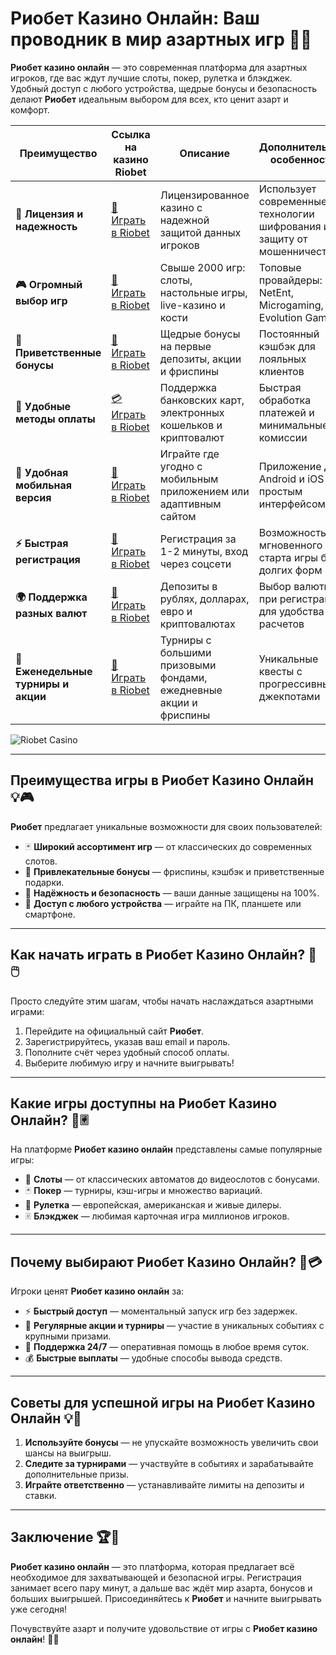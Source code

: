 # Риобет Казино Онлайн: Ваш проводник в мир азартных игр 🎰✨

**Риобет казино онлайн** — это современная платформа для азартных игроков, где вас ждут лучшие слоты, покер, рулетка и блэкджек. Удобный доступ с любого устройства, щедрые бонусы и безопасность делают **Риобет** идеальным выбором для всех, кто ценит азарт и комфорт.

| **Преимущество**                      | **Ссылка на казино Riobet**                | **Описание**                                       | **Дополнительные особенности**                     |
|----------------------------------------|--------------------------------------------|--------------------------------------------------|--------------------------------------------------|
| **🎰 Лицензия и надежность**           | [💎 Играть в Riobet](https://brandplay.link/7xBLTPyj) | Лицензированное казино с надежной защитой данных игроков | Использует современные технологии шифрования и защиту от мошенничества |
| **🎮 Огромный выбор игр**              | [🎉 Играть в Riobet](https://brandplay.link/7xBLTPyj) | Свыше 2000 игр: слоты, настольные игры, live-казино и кости | Топовые провайдеры: NetEnt, Microgaming, Evolution Gaming |
| **🎁 Приветственные бонусы**          | [🎯 Играть в Riobet](https://brandplay.link/7xBLTPyj) | Щедрые бонусы на первые депозиты, акции и фриспины | Постоянный кэшбэк для лояльных клиентов |
| **💸 Удобные методы оплаты**           | [💳 Играть в Riobet](https://brandplay.link/7xBLTPyj) | Поддержка банковских карт, электронных кошельков и криптовалют | Быстрая обработка платежей и минимальные комиссии |
| **📱 Удобная мобильная версия**        | [🚀 Играть в Riobet](https://brandplay.link/7xBLTPyj) | Играйте где угодно с мобильным приложением или адаптивным сайтом | Приложение для Android и iOS с простым интерфейсом |
| **⚡ Быстрая регистрация**             | [🔑 Играть в Riobet](https://brandplay.link/7xBLTPyj) | Регистрация за 1-2 минуты, вход через соцсети | Возможность мгновенного старта игры без долгих форм |
| **🌍 Поддержка разных валют**          | [💸 Играть в Riobet](https://brandplay.link/7xBLTPyj) | Депозиты в рублях, долларах, евро и криптовалютах | Выбор валюты при регистрации для удобства расчетов |
| **🏅 Еженедельные турниры и акции**    | [🎲 Играть в Riobet](https://brandplay.link/7xBLTPyj) | Турниры с большими призовыми фондами, ежедневные акции и фриспины | Уникальные квесты с прогрессивными джекпотами |

![Riobet Casino](https://www.bragazeta.ru/wp-content/uploads/2023/06/riobet1.webp)

---

## Преимущества игры в Риобет Казино Онлайн 💡🎮

**Риобет** предлагает уникальные возможности для своих пользователей:

- 🃏 **Широкий ассортимент игр** — от классических до современных слотов.
- 🎁 **Привлекательные бонусы** — фриспины, кэшбэк и приветственные подарки.
- 🔐 **Надёжность и безопасность** — ваши данные защищены на 100%.
- 📱 **Доступ с любого устройства** — играйте на ПК, планшете или смартфоне.

---

## Как начать играть в Риобет Казино Онлайн? 🚀🖱️

Просто следуйте этим шагам, чтобы начать наслаждаться азартными играми:

1. Перейдите на официальный сайт **Риобет**.
2. Зарегистрируйтесь, указав ваш email и пароль.
3. Пополните счёт через удобный способ оплаты.
4. Выберите любимую игру и начните выигрывать!

---

## Какие игры доступны на Риобет Казино Онлайн? 🎡🃠

На платформе **Риобет казино онлайн** представлены самые популярные игры:

- 🎰 **Слоты** — от классических автоматов до видеослотов с бонусами.
- 🃏 **Покер** — турниры, кэш-игры и множество вариаций.
- 🎡 **Рулетка** — европейская, американская и живые дилеры.
- 🃠 **Блэкджек** — любимая карточная игра миллионов игроков.

---

## Почему выбирают Риобет Казино Онлайн? 🌟💳

Игроки ценят **Риобет казино онлайн** за:

- ⚡ **Быстрый доступ** — моментальный запуск игр без задержек.
- 🎀 **Регулярные акции и турниры** — участие в уникальных событиях с крупными призами.
- 💬 **Поддержка 24/7** — оперативная помощь в любое время суток.
- 💰 **Быстрые выплаты** — удобные способы вывода средств.

---

## Советы для успешной игры на Риобет Казино Онлайн 💡🎯

1. **Используйте бонусы** — не упускайте возможность увеличить свои шансы на выигрыш.
2. **Следите за турнирами** — участвуйте в событиях и зарабатывайте дополнительные призы.
3. **Играйте ответственно** — устанавливайте лимиты на депозиты и ставки.

---

## Заключение 🏆🎉

**Риобет казино онлайн** — это платформа, которая предлагает всё необходимое для захватывающей и безопасной игры. Регистрация занимает всего пару минут, а дальше вас ждёт мир азарта, бонусов и больших выигрышей. Присоединяйтесь к **Риобет** и начните выигрывать уже сегодня!

Почувствуйте азарт и получите удовольствие от игры с **Риобет казино онлайн**! 🎰🌟
